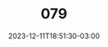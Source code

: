 ---
title: "079"
date: 2023-12-11T18:51:30-03:00
draft: false
autorias: ["Guilherme Vieira"]
plataformas: ["Processing, p5•js"]
descricao: "Gera uma lista dos 100 albuns mais ouvidos no nos últimos 365 dias de um usuário do Last.fm."
autorias_url: ["https://guilhermevieira.info"]
url: "/formas/079"
---